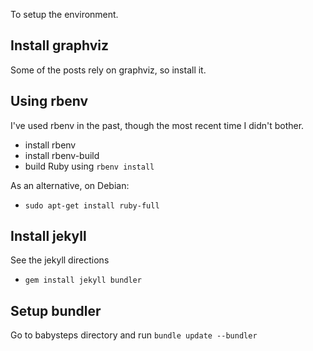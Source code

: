 To setup the environment.

## Install graphviz

Some of the posts rely on graphviz, so install it.

## Using rbenv

I've used rbenv in the past, though the most recent time I didn't bother.

* install rbenv
* install rbenv-build
* build Ruby using `rbenv install`

As an alternative, on Debian:

* `sudo apt-get install ruby-full`

## Install jekyll

See the jekyll directions

* `gem install jekyll bundler`

## Setup bundler

Go to babysteps directory and run `bundle update --bundler`

